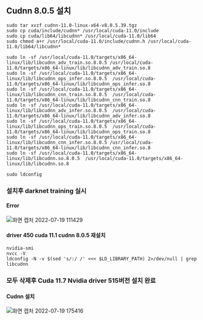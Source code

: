 ## Cudnn 8.0.5 설치
```
sudo tar xvzf cudnn-11.0-linux-x64-v8.0.5.39.tgz
sudo cp cuda/include/cudnn* /usr/local/cuda-11.0/include
sudo cp cuda/lib64/libcudnn* /usr/local/cuda-11.0/lib64
sudo chmod a+r /usr/local/cuda-11.0/include/cudnn.h /usr/local/cuda-11.0/lib64/libcudnn*

sudo ln -sf /usr/local/cuda-11.0/targets/x86_64-linux/lib/libcudnn_adv_train.so.8.0.5 /usr/local/cuda-11.0/targets/x86_64-linux/lib/libcudnn_adv_train.so.8
sudo ln -sf /usr/local/cuda-11.0/targets/x86_64-linux/lib/libcudnn_ops_infer.so.8.0.5  /usr/local/cuda-11.0/targets/x86_64-linux/lib/libcudnn_ops_infer.so.8
sudo ln -sf /usr/local/cuda-11.0/targets/x86_64-linux/lib/libcudnn_cnn_train.so.8.0.5  /usr/local/cuda-11.0/targets/x86_64-linux/lib/libcudnn_cnn_train.so.8
sudo ln -sf /usr/local/cuda-11.0/targets/x86_64-linux/lib/libcudnn_adv_infer.so.8.0.5  /usr/local/cuda-11.0/targets/x86_64-linux/lib/libcudnn_adv_infer.so.8
sudo ln -sf /usr/local/cuda-11.0/targets/x86_64-linux/lib/libcudnn_ops_train.so.8.0.5  /usr/local/cuda-11.0/targets/x86_64-linux/lib/libcudnn_ops_train.so.8
sudo ln -sf /usr/local/cuda-11.0/targets/x86_64-linux/lib/libcudnn_cnn_infer.so.8.0.5 /usr/local/cuda-11.0/targets/x86_64-linux/lib/libcudnn_cnn_infer.so.8
sudo ln -sf /usr/local/cuda-11.0/targets/x86_64-linux/lib/libcudnn.so.8.0.5  /usr/local/cuda-11.0/targets/x86_64-linux/lib/libcudnn.so.8

sudo ldconfig
```
### 설치후 darknet training 실시
#### Error
![화면 캡처 2022-07-19 111429](https://user-images.githubusercontent.com/88171531/179649513-a0241f26-f724-4acc-9312-44311b408b38.png)
#### driver 450 cuda 11.1 cudnn 8.0.5 재설치
```
nvidia-smi
nvcc -V
ldconfig -N -v $(sed 's/:/ /' <<< $LD_LIBRARY_PATH) 2>/dev/null | grep libcudnn
```


### 모두 삭제후 Cuda 11.7 Nvidia driver 515버전 설치 완료
#### Cudnn 설치
![화면 캡처 2022-07-19 175416](https://user-images.githubusercontent.com/88171531/179709982-ba4f88c1-7592-46a5-b7be-20be0374e9ad.png)
